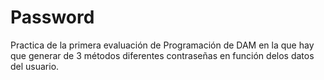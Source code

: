 # Password
Practica de la primera evaluación de Programación de DAM en la que hay que generar de 3 métodos diferentes contraseñas en función delos datos del usuario.

